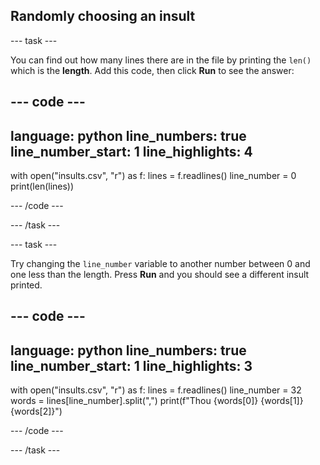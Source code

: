 ## Randomly choosing an insult


--- task ---

You can find out how many lines there are in the file by printing the `len()` which is the **length**. Add this code, then click **Run** to see the answer:

--- code ---
---
language: python
line_numbers: true
line_number_start: 1
line_highlights: 4
---
with open("insults.csv", "r") as f:
  lines = f.readlines()
  line_number = 0
  print(len(lines))

--- /code ---

--- /task ---

--- task ---

Try changing the `line_number` variable to another number between 0 and one less than the length. Press **Run** and you should see a different insult printed.

--- code ---
---
language: python
line_numbers: true
line_number_start: 1
line_highlights: 3
---
with open("insults.csv", "r") as f:
  lines = f.readlines()
  line_number = 32
  words = lines[line_number].split(",")
  print(f"Thou {words[0]} {words[1]} {words[2]}")


--- /code ---

--- /task ---